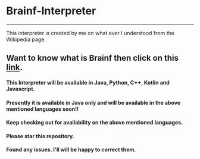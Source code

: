 # Brainf-Interpreter
-------------------
This interpreter is created by me on what ever I understood from the Wikipedia page.
## Want to know what is Brainf then click on this [link](https://en.wikipedia.org/wiki/Brainfuck).

#### This Interpreter will be available in Java, Python, C++, Kotlin and Javascript.
#### Presently it is available in Java only and will be available in the above mentioned languages soon!!
#### Keep checking out for availability on the above mentioned languages.
#### Please star this repository.
#### Found any issues. I'll will be happy to correct them.
